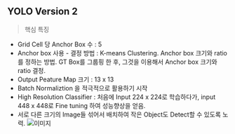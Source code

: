 ## YOLO Version 2

> 핵심 특징
  * Grid Cell 당 Anchor Box 수 : 5
  * Anchor box 사용 - 결정 방법 : K-means Clustering. Anchor box 크기와 ratio를 정하는 방법. GT Box를 그룹핑 한 후, 그것을 이용해서 Anchor box 크기와 ratio 결정.
  * Output Peature Map 크기 : 13 x 13
  * Batch Normaliztion 을 적극적으로 활용하기 시작
  * High Resolution Classifier : 처음에 Input 224 x 224로 학습하다가, input 448 x 448로 Fine tuning 하여 성능향상을 얻음.
  * 서로 다른 크기의 Image들 섞어서 배치하여 작은 Object도 Detect할 수 있도록 노력.
![이미지](https://github.com/parkyh2024/Paper-Study/assets/122156509/96f29df4-9ef5-4505-b832-815132c8bcac)
